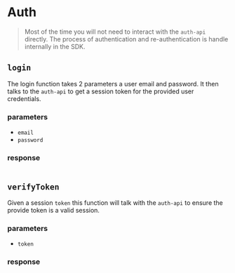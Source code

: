 # Auth

> Most of the time you will not need to interact with the `auth-api` directly. The process of authentication and re-authentication is handle internally in the SDK.

## `login`

The login function takes 2 parameters a user email and password. It then talks to the `auth-api` to get a session token for the provided user credentials.

### parameters

* `email`
* `password`

### response

```text

```

## `verifyToken`

Given a session `token` this function will talk with the `auth-api` to ensure the provide token is a valid session.

### parameters

* `token` 

### response

```text

```

